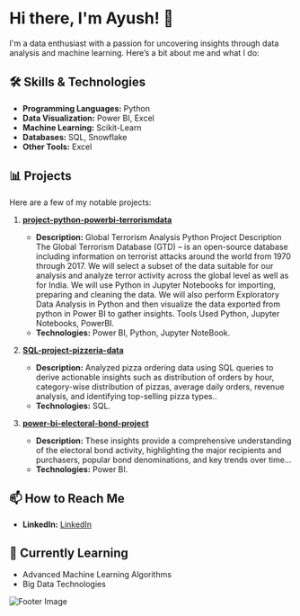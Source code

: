 # Hi there, I'm Ayush! 👋

I'm a data enthusiast with a passion for uncovering insights through data analysis and machine learning. Here’s a bit about me and what I do:

## 🛠️ Skills & Technologies
- **Programming Languages:** Python
- **Data Visualization:** Power BI, Excel
- **Machine Learning:** Scikit-Learn
- **Databases:** SQL, Snowflake
- **Other Tools:** Excel

## 📊 Projects
Here are a few of my notable projects:

1. **[project-python-powerbi-terrorismdata](https://github.com/ayushkawale4/project-python-powerbi-terrorismdata)**
   - **Description:** Global Terrorism Analysis Python Project Description The Global Terrorism Database (GTD) – is an open-source database including information on terrorist attacks around the world from 1970 through 2017. We will select a subset of the data suitable for our analysis and analyze terror activity across the global level as well as for India. We will use Python in Jupyter Notebooks for importing, preparing and cleaning the data. We will also perform Exploratory Data Analysis in Python and then visualize the data exported from python in Power BI to gather insights. Tools Used Python, Jupyter Notebooks, PowerBI.
   - **Technologies:** Power BI, Python, Jupyter NoteBook.

2. **[SQL-project-pizzeria-data](https://github.com/ayushkawale4/SQL-project-pizzeria-data)**
   - **Description:** Analyzed pizza ordering data using SQL queries to derive actionable insights such as distribution
of orders by hour, category-wise distribution of pizzas, average daily orders, revenue analysis,
and identifying top-selling pizza types..
   - **Technologies:** SQL.
  
3. **[power-bi-electoral-bond-project](https://github.com/ayushkawale4/power-bi-electoral-bond-project)**
   - **Description:** These insights provide a comprehensive understanding of the electoral bond activity, highlighting the major recipients and purchasers, popular bond denominations, and key trends over time...
   - **Technologies:** Power BI.

## 📫 How to Reach Me
- **LinkedIn:** [LinkedIn](https://www.linkedin.com/in/ayushkawale/)

## 🌱 Currently Learning
- Advanced Machine Learning Algorithms
- Big Data Technologies


![Footer Image](https://via.placeholder.com/1500x500.png?text=Thanks+for+visiting!)

